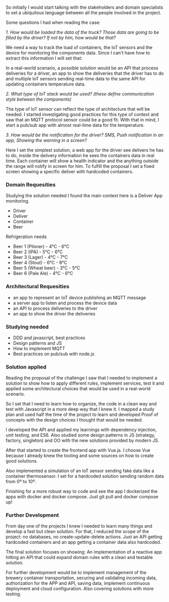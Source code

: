 So initially I would start talking with the stakeholders and domain specialists to set a ubiquitous language
between all the people involved in the project.

Some questions I had when reading the case:

_*1. How would be loaded the data of the truck? Those data are going to be filled by the driver? If not by him, how would be that?*_

We need a way to track the load of containers, the IoT sensors and the device for monitoring the components data. Since I can't have how to extract this information I will set that:

In a real-world scenario, a possible solution would be an API that process deliveries for a driver, an app to show the deliveries that the driver has to do and multiple IoT sensors sending real-time data to the same API for updating containers temperature data.


_*2. What type of IoT stack would be used? (these define communication style between the components)*_

The type of IoT sensor can reflect the type of architecture that will be needed.  I started investigating good practices for this type of context and saw that an MQTT protocol sensor could be a good fit.  With that in mind, I start a pub/sub app with almost real-time data for the temperature.

_*3. How would be the notification for the driver? SMS, Push notification in an app, Showing the warning in a screen?*_

Here I set the simplest solution, a web app for the driver see delivers he has to do, inside the delivery information he sees the containers data in real time. Each container will show a health indicator and the anything outside the range will notify in screen for him. To fulfill the proposal I set a fixed screen showing a specific deliver with hardcoded containers.


### Domain Requesities

Studying the solution needed I found the main context here is a Deliver App monitoring.

- Driver
- Deliver
- Container
- Beer

Refrigeration needs

- Beer 1 (Pilsner) - 4°C - 6°C
- Beer 2 (IPA) - 5°C - 6°C
- Beer 3 (Lager) - 4°C - 7°C
- Beer 4 (Stout) - 6°C - 8°C
- Beer 5 (Wheat beer) - 3°C - 5°C
- Beer 6 (Pale Ale) - 4°C - 6°C

### Architectural Requesities

- an app to represent an IoT device publishing an MQTT message
- a server app to listen and process the device data
- an API to process deliveries to the driver
- an app to show the driver the deliveries

### Studying needed

- DDD and javascript, best practices
- Design patterns and JS
- How to implement MQTT
- Best practices on pub/sub with node.js

### Solution applied

Reading the proposal of the challenge I saw that I needed to implement a solution to show how to apply different rules, implement services, test it and applied some architectural choices that would be used in a real-world scenario.

So I set that I need to learn how to organize, the code in a clean way and test with Javascript in a more deep way that I knew it. I mapped a study plan and used half the time of the project to learn and developed Proof of concepts with the design choices I thought that would be needed.

I developed the API and applied my learnings with dependency injection, unit testing, and ES6. Also studied some design patterns in JS (strategy, factory, singleton) and OO with the new solutions provided by modern JS.

After that started to create the frontend app with Vue.js. I choose Vue because I already knew the tooling and some sources on how to create good solutions.

Also implemented a simulation of an IoT sensor sending fake data like a container thermosensor. I set for a hardcoded solution sending random data from 0º to 10º.

Finishing for a more robust way to code and see the app I dockerized the apps with docker and docker compose. Just git pull and docker compose up!

### Further Development

From day one of the projects I knew I needed to learn many things and develop a fast but clean solution. For that, I reduced the scope of the project: no databases, no create-update-delete actions. Just an API getting hardcoded containers and an app getting a container data also hardcoded.

The final solution focuses on showing: An implementation of a reactive app hitting an API that could expand domain rules with a clean and testable solution.

For further development would be to implement management of the brewery container transportation, securing and validating incoming data, authorization for the APP and API, saving data, implement continuous deployment and cloud configuration. Also covering solutions with more testing.
